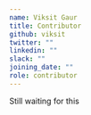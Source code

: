 ```yaml
---
name: Viksit Gaur
title: Contributor
github: viksit
twitter: ""
linkedin: ""
slack: ""
joining_date: ""
role: contributor
---
```


Still waiting for this
